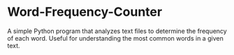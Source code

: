 # Word-Frequency-Counter
A simple Python program that analyzes text files to determine the frequency of each word. Useful for understanding the most common words in a given text.
